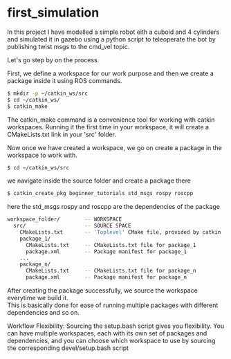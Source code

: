 # first_simulation

In this project I have modelled a simple robot eith a cuboid and 4 cylinders and simulated it in gazebo using a python script to teleoperate the bot by publishing twist msgs to the cmd_vel topic.

Let's go step by on the process.

First, we define a workspace for our work purpose and then we create a package inside it using ROS commands.

```bash
$ mkdir -p ~/catkin_ws/src
$ cd ~/catkin_ws/
$ catkin_make
```
The catkin_make command is a convenience tool for working with catkin workspaces. Running it the first time in your workspace, it will create a CMakeLists.txt link in your 'src' folder. 

Now once we have created a workspace, we go on create a package in the workspace to work with.

```bash
$ cd ~/catkin_ws/src
```
we navigate inside the source folder and create a package there
```bash
$ catkin_create_pkg beginner_tutorials std_msgs rospy roscpp
```
here the std_msgs rospy and roscpp are the dependencies of the package

```bash
workspace_folder/        -- WORKSPACE
  src/                   -- SOURCE SPACE
    CMakeLists.txt       -- 'Toplevel' CMake file, provided by catkin
    package_1/
      CMakeLists.txt     -- CMakeLists.txt file for package_1
      package.xml        -- Package manifest for package_1
    ...
    package_n/
      CMakeLists.txt     -- CMakeLists.txt file for package_n
      package.xml        -- Package manifest for package_n
```

After creating the package successfully, we source the workspace everytime we build it.
<br>
This is basically done for ease of running multiple packages with different dependencies and so on.

Workflow Flexibility: Sourcing the setup.bash script gives you flexibility. You can have multiple workspaces, each with its own set of packages and dependencies, and you can choose which workspace to use by sourcing the corresponding devel/setup.bash script
